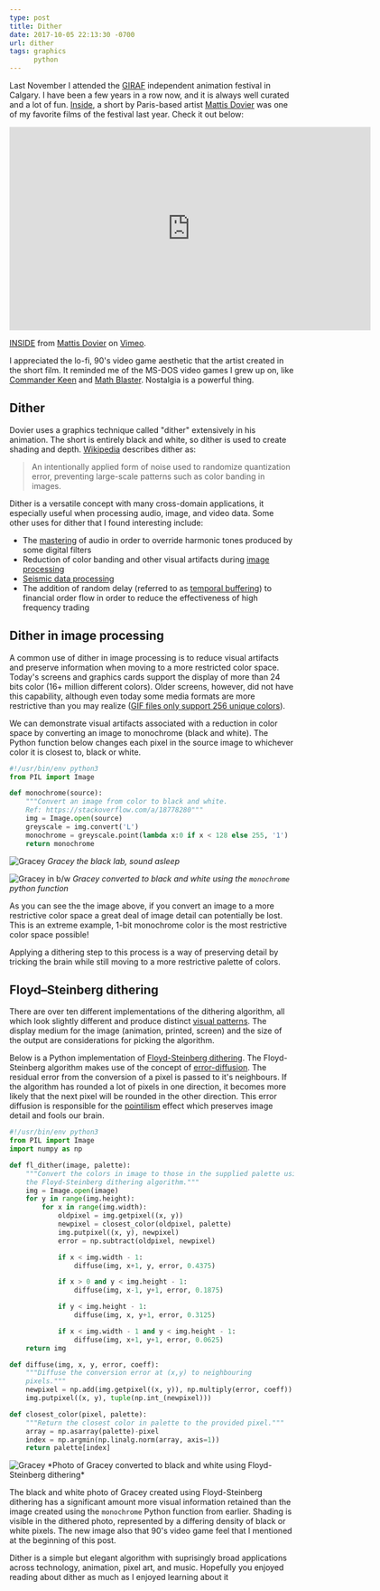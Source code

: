 ```yaml
---
type: post
title: Dither
date: 2017-10-05 22:13:30 -0700
url: dither
tags: graphics 
      python
---
```


Last November I attended the [GIRAF][1] independent animation festival
in Calgary. I have been a few years in a row now, and it is always
well curated and a lot of fun. [Inside][2], a short by Paris-based
artist [Mattis Dovier][3] was one of my favorite films of the festival
last year. Check it out below:

<iframe src="https://player.vimeo.com/video/172933813?color=ffffff&title=0&byline=0&portrait=0" width="640" height="360" frameborder="0" webkitallowfullscreen mozallowfullscreen allowfullscreen></iframe>
<p><a href="https://vimeo.com/172933813">INSIDE</a> from <a href="https://vimeo.com/mattisdovier">Mattis Dovier</a> on <a href="https://vimeo.com">Vimeo</a>.</p>

I appreciated the lo-fi, 90's video game aesthetic that the artist
created in the short film. It reminded me of the MS-DOS video games I
grew up on, like [Commander Keen][4] and [Math Blaster][5]. Nostalgia
is a powerful thing.

## Dither

Dovier uses a graphics technique called "dither" extensively in his
animation. The short is entirely black and white, so dither is used to
create shading and depth. [Wikipedia][6] describes dither as:

> An intentionally applied form of noise used to randomize
> quantization error, preventing large-scale patterns such as color
> banding in images.

Dither is a versatile concept with many cross-domain applications, it
especially useful when processing audio, image, and video data. Some
other uses for dither that I found interesting include:

- The [mastering][7] of audio in order to override harmonic tones
  produced by some digital filters
- Reduction of color banding and other visual artifacts
  during [image processing][8]
- [Seismic data processing][9]
- The addition of random delay (referred to
  as [temporal buffering][10]) to financial order flow in order to
  reduce the effectiveness of high frequency trading

## Dither in image processing

A common use of dither in image processing is to reduce visual
artifacts and preserve information when moving to a more restricted
color space. Today's screens and graphics cards support the display of
more than 24 bits color (16+ million different colors). Older screens,
however, did not have this capability, although even today some media
formats are more restrictive than you may realize
([GIF files only support 256 unique colors][11]).

We can demonstrate visual artifacts associated with a reduction in
color space by converting an image to monochrome (black and
white). The Python function below changes each pixel in the source
image to whichever color it is closest to, black or white.

```python
#!/usr/bin/env python3
from PIL import Image

def monochrome(source):
    """Convert an image from color to black and white. 
    Ref: https://stackoverflow.com/a/18778280"""
    img = Image.open(source)
    greyscale = img.convert('L')
    monochrome = greyscale.point(lambda x:0 if x < 128 else 255, '1')
    return monochrome

```
![Gracey](/images/gracey.jpg)
*Gracey the black lab, sound asleep*

![Gracey in b/w](/images/gracey_bw.jpg)
*Gracey converted to black and white using the `monochrome` python function*

As you can see the the image above, if you convert an image to a more
restrictive color space a great deal of image detail can potentially
be lost. This is an extreme example, 1-bit monochrome color is the
most restrictive color space possible!

Applying a dithering step to this process is a way of preserving
detail by tricking the brain while still moving to a more restrictive
palette of colors.

## Floyd–Steinberg dithering

There are over ten different implementations of the dithering
algorithm, all which look slightly different and produce
distinct [visual patterns][12]. The display medium for the image
(animation, printed, screen) and the size of the output are
considerations for picking the algorithm.

Below is a Python implementation of [Floyd-Steinberg dithering][13].
The Floyd-Steinberg algorithm makes use of the concept
of [error-diffusion][14]. The residual error from the conversion of a
pixel is passed to it's neighbours. If the algorithm has rounded a lot
of pixels in one direction, it becomes more likely that the next pixel
will be rounded in the other direction. This error diffusion is
responsible for the [pointilism][15] effect which preserves image
detail and fools our brain.

```python
#!/usr/bin/env python3
from PIL import Image
import numpy as np

def fl_dither(image, palette):
    """Convert the colors in image to those in the supplied palette using
    the Floyd-Steinberg dithering algorithm."""
    img = Image.open(image)
    for y in range(img.height):
        for x in range(img.width):
            oldpixel = img.getpixel((x, y))
            newpixel = closest_color(oldpixel, palette)
            img.putpixel((x, y), newpixel)
            error = np.subtract(oldpixel, newpixel)

            if x < img.width - 1:
                diffuse(img, x+1, y, error, 0.4375)

            if x > 0 and y < img.height - 1:
                diffuse(img, x-1, y+1, error, 0.1875)

            if y < img.height - 1:
                diffuse(img, x, y+1, error, 0.3125)

            if x < img.width - 1 and y < img.height - 1:
                diffuse(img, x+1, y+1, error, 0.0625)
    return img

def diffuse(img, x, y, error, coeff):
    """Diffuse the conversion error at (x,y) to neighbouring
    pixels."""
    newpixel = np.add(img.getpixel((x, y)), np.multiply(error, coeff))
    img.putpixel((x, y), tuple(np.int_(newpixel)))

def closest_color(pixel, palette):
    """Return the closest color in palette to the provided pixel."""
    array = np.asarray(palette)-pixel
    index = np.argmin(np.linalg.norm(array, axis=1))
    return palette[index]
```

<img alt="Gracey" src="/images/fl_gracey.jpg" style="image-rendering: pixelated;">
*Photo of Gracey converted to black and white using Floyd-Steinberg
dithering*

The black and white photo of Gracey created using Floyd-Steinberg
dithering has a significant amount more visual information retained
than the image created using the `monochrome` Python function from
earlier. Shading is visible in the dithered photo, represented by a
differing density of black or white pixels. The new image also that
90's video game feel that I mentioned at the beginning of this
post. 

Dither is a simple but elegant algorithm with suprisingly broad
applications across technology, animation, pixel art, and
music. Hopefully you enjoyed reading about dither as much as I enjoyed
learning about it

[1]: http://www.giraffest.ca/
[2]: https://vimeo.com/172933813
[3]: http://mattisdovier.tumblr.com/
[4]: https://en.wikipedia.org/wiki/Commander_Keen
[5]: https://en.wikipedia.org/wiki/Math_Blaster!
[6]: https://en.wikipedia.org/wiki/Dither
[7]: https://www.masteringworld.com/blog/what-is-dither
[8]: https://www.slrlounge.com/remove-banding-photoshop/
[9]: http://geophysics.geoscienceworld.org/content/63/5/1799
[10]: https://www.sec.gov/comments/10-222/10222-498.pdf
[11]: https://en.wikipedia.org/wiki/GIF#Palettes
[12]: https://en.wikipedia.org/wiki/Dither#Algorithms
[13]: https://en.wikipedia.org/wiki/Floyd-Steinberg_dithering
[14]: https://en.wikipedia.org/wiki/Error_diffusion
[15]: https://en.wikipedia.org/wiki/Pointillism
